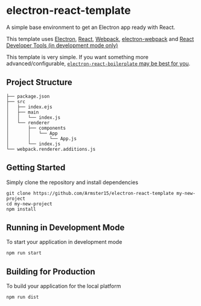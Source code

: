 # electron-react-template
A simple base environment to get an Electron app ready with React.

This template uses [Electron](https://www.electronjs.org/), [React](https://reactjs.org/), [Webpack](https://webpack.js.org/), [electron-webpack](https://webpack.electron.build/) and [React Developer Tools (in development mode only)](https://chrome.google.com/webstore/detail/react-developer-tools/fmkadmapgofadopljbjfkapdkoienihi)

This template is very simple. If you want something more advanced/configurable, [`electron-react-boilerplate` may be best for you](https://github.com/electron-react-boilerplate/electron-react-boilerplate).

## Project Structure
```
├── package.json
├── src
│   ├── index.ejs
│   ├── main
│   │   └── index.js
│   └── renderer
│       ├── components
│       │   └── App
│       │       └── App.js
│       └── index.js
└── webpack.renderer.additions.js
```

## Getting Started
Simply clone the repository and install dependencies
```
git clone https://github.com/Armster15/electron-react-template my-new-project
cd my-new-project
npm install
```

## Running in Development Mode
To start your application in development mode
```
npm run start
```

## Building for Production
To build your application for the local platform
```
npm run dist
```